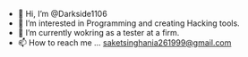 - 👋 Hi, I’m @Darkside1106
- 👀 I’m interested in Programming and creating Hacking tools.
- 🌱 I’m currently wokring as a tester at a firm.
- 📫 How to reach me ... saketsinghania261999@gmail.com

<!---
Darkside1106/Darkside1106 is a ✨ special ✨ repository because its `README.md` (this file) appears on your GitHub profile.
You can click the Preview link to take a look at your changes.
--->
